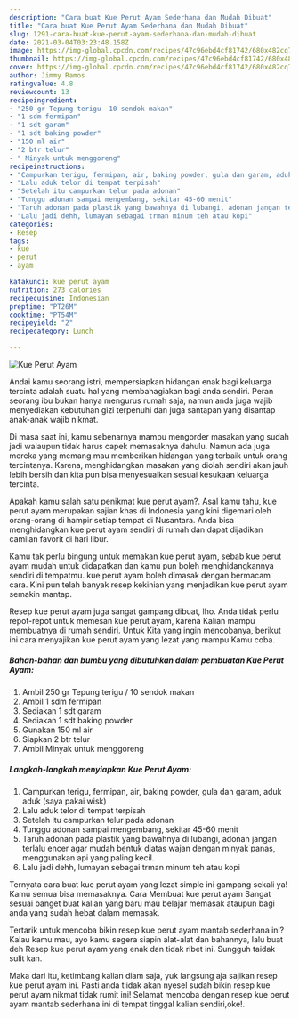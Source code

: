 ```yaml
---
description: "Cara buat Kue Perut Ayam Sederhana dan Mudah Dibuat"
title: "Cara buat Kue Perut Ayam Sederhana dan Mudah Dibuat"
slug: 1291-cara-buat-kue-perut-ayam-sederhana-dan-mudah-dibuat
date: 2021-03-04T03:23:48.158Z
image: https://img-global.cpcdn.com/recipes/47c96ebd4cf81742/680x482cq70/kue-perut-ayam-foto-resep-utama.jpg
thumbnail: https://img-global.cpcdn.com/recipes/47c96ebd4cf81742/680x482cq70/kue-perut-ayam-foto-resep-utama.jpg
cover: https://img-global.cpcdn.com/recipes/47c96ebd4cf81742/680x482cq70/kue-perut-ayam-foto-resep-utama.jpg
author: Jimmy Ramos
ratingvalue: 4.8
reviewcount: 13
recipeingredient:
- "250 gr Tepung terigu  10 sendok makan"
- "1 sdm fermipan"
- "1 sdt garam"
- "1 sdt baking powder"
- "150 ml air"
- "2 btr telur"
- " Minyak untuk menggoreng"
recipeinstructions:
- "Campurkan terigu, fermipan, air, baking powder, gula dan garam, aduk aduk (saya pakai wisk)"
- "Lalu aduk telor di tempat terpisah"
- "Setelah itu campurkan telur pada adonan"
- "Tunggu adonan sampai mengembang, sekitar 45-60 menit"
- "Taruh adonan pada plastik yang bawahnya di lubangi, adonan jangan terlalu encer agar mudah bentuk diatas wajan dengan minyak panas, menggunakan api yang paling kecil."
- "Lalu jadi dehh, lumayan sebagai trman minum teh atau kopi"
categories:
- Resep
tags:
- kue
- perut
- ayam

katakunci: kue perut ayam 
nutrition: 273 calories
recipecuisine: Indonesian
preptime: "PT26M"
cooktime: "PT54M"
recipeyield: "2"
recipecategory: Lunch

---
```



![Kue Perut Ayam](https://img-global.cpcdn.com/recipes/47c96ebd4cf81742/680x482cq70/kue-perut-ayam-foto-resep-utama.jpg)

Andai kamu seorang istri, mempersiapkan hidangan enak bagi keluarga tercinta adalah suatu hal yang membahagiakan bagi anda sendiri. Peran seorang ibu bukan hanya mengurus rumah saja, namun anda juga wajib menyediakan kebutuhan gizi terpenuhi dan juga santapan yang disantap anak-anak wajib nikmat.

Di masa  saat ini, kamu sebenarnya mampu mengorder masakan yang sudah jadi walaupun tidak harus capek memasaknya dahulu. Namun ada juga mereka yang memang mau memberikan hidangan yang terbaik untuk orang tercintanya. Karena, menghidangkan masakan yang diolah sendiri akan jauh lebih bersih dan kita pun bisa menyesuaikan sesuai kesukaan keluarga tercinta. 



Apakah kamu salah satu penikmat kue perut ayam?. Asal kamu tahu, kue perut ayam merupakan sajian khas di Indonesia yang kini digemari oleh orang-orang di hampir setiap tempat di Nusantara. Anda bisa menghidangkan kue perut ayam sendiri di rumah dan dapat dijadikan camilan favorit di hari libur.

Kamu tak perlu bingung untuk memakan kue perut ayam, sebab kue perut ayam mudah untuk didapatkan dan kamu pun boleh menghidangkannya sendiri di tempatmu. kue perut ayam boleh dimasak dengan bermacam cara. Kini pun telah banyak resep kekinian yang menjadikan kue perut ayam semakin mantap.

Resep kue perut ayam juga sangat gampang dibuat, lho. Anda tidak perlu repot-repot untuk memesan kue perut ayam, karena Kalian mampu membuatnya di rumah sendiri. Untuk Kita yang ingin mencobanya, berikut ini cara menyajikan kue perut ayam yang lezat yang mampu Kamu coba.

<!--inarticleads1-->

##### Bahan-bahan dan bumbu yang dibutuhkan dalam pembuatan Kue Perut Ayam:

1. Ambil 250 gr Tepung terigu / 10 sendok makan
1. Ambil 1 sdm fermipan
1. Sediakan 1 sdt garam
1. Sediakan 1 sdt baking powder
1. Gunakan 150 ml air
1. Siapkan 2 btr telur
1. Ambil  Minyak untuk menggoreng




<!--inarticleads2-->

##### Langkah-langkah menyiapkan Kue Perut Ayam:

1. Campurkan terigu, fermipan, air, baking powder, gula dan garam, aduk aduk (saya pakai wisk)
1. Lalu aduk telor di tempat terpisah
1. Setelah itu campurkan telur pada adonan
1. Tunggu adonan sampai mengembang, sekitar 45-60 menit
1. Taruh adonan pada plastik yang bawahnya di lubangi, adonan jangan terlalu encer agar mudah bentuk diatas wajan dengan minyak panas, menggunakan api yang paling kecil.
1. Lalu jadi dehh, lumayan sebagai trman minum teh atau kopi




Ternyata cara buat kue perut ayam yang lezat simple ini gampang sekali ya! Kamu semua bisa memasaknya. Cara Membuat kue perut ayam Sangat sesuai banget buat kalian yang baru mau belajar memasak ataupun bagi anda yang sudah hebat dalam memasak.

Tertarik untuk mencoba bikin resep kue perut ayam mantab sederhana ini? Kalau kamu mau, ayo kamu segera siapin alat-alat dan bahannya, lalu buat deh Resep kue perut ayam yang enak dan tidak ribet ini. Sungguh taidak sulit kan. 

Maka dari itu, ketimbang kalian diam saja, yuk langsung aja sajikan resep kue perut ayam ini. Pasti anda tiidak akan nyesel sudah bikin resep kue perut ayam nikmat tidak rumit ini! Selamat mencoba dengan resep kue perut ayam mantab sederhana ini di tempat tinggal kalian sendiri,oke!.

